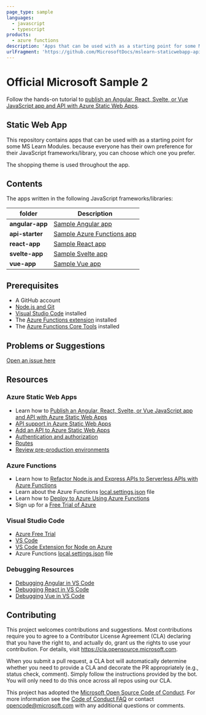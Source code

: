 ```yaml
---
page_type: sample
languages:
  - javascript
  - typescript
products:
  - azure functions
description: 'Apps that can be used with as a starting point for some MS Learn Modules.'
urlFragment: 'https://github.com/MicrosoftDocs/mslearn-staticwebapp-api'
---
```


# Official Microsoft Sample 2

Follow the hands-on tutorial to [publish an Angular, React, Svelte, or Vue JavaScript app and API with Azure Static Web Apps](https://docs.microsoft.com/learn/modules/publish-app-service-static-web-app-api/?WT.mc_id=mslearn_staticwebappapi-github-jopapa).

## Static Web App

This repository contains apps that can be used with as a starting point for some MS Learn Modules. because everyone has their own preference for their JavaScript frameworks/library, you can choose which one you prefer.

The shopping theme is used throughout the app.

## Contents

The apps written in the following JavaScript frameworks/libraries:

| folder          | Description                                                                                                   |
| --------------- | ------------------------------------------------------------------------------------------------------------- |
| **angular-app** | [Sample Angular app](https://github.com/MicrosoftDocs/mslearn-staticwebapp-api/blob/main/angular-app)         |
| **api-starter** | [Sample Azure Functions app](https://github.com/MicrosoftDocs/mslearn-staticwebapp-api/blob/main/api-starter) |
| **react-app**   | [Sample React app](https://github.com/MicrosoftDocs/mslearn-staticwebapp-api/blob/main/react-app)             |
| **svelte-app**  | [Sample Svelte app](https://github.com/MicrosoftDocs/mslearn-staticwebapp-api/blob/main/svelte-app)           |
| **vue-app**     | [Sample Vue app](https://github.com/MicrosoftDocs/mslearn-staticwebapp-api/blob/main/vue-app)                 |

## Prerequisites

- A GitHub account
- [Node.js and Git](https://nodejs.org/)
- [Visual Studio Code](https://code.visualstudio.com/?WT.mc_id=mslearn_staticwebappapi-github-jopapa) installed
- The [Azure Functions extension](https://marketplace.visualstudio.com/items?itemName=ms-azuretools.vscode-azurefunctions?WT.mc_id=mslearn_staticwebappapi-github-jopapa) installed
- The [Azure Functions Core Tools](https://docs.microsoft.com/azure/azure-functions/functions-run-local?WT.mc_id=mslearn_staticwebappapi-github-jopapa) installed

## Problems or Suggestions

[Open an issue here](https://github.com/MicrosoftDocs/mslearn-staticwebapp-api/issues)

## Resources

### Azure Static Web Apps

- Learn how to [Publish an Angular, React, Svelte, or Vue JavaScript app and API with Azure Static Web Apps](https://docs.microsoft.com/learn/modules/publish-app-service-static-web-app-api?wt.mc_id=mslearn_staticwebappapi-github-jopapa)
- [API support in Azure Static Web Apps](https://docs.microsoft.com/azure/static-web-apps/apis?wt.mc_id=mslearn_staticwebappapi-github-jopapa)
- [Add an API to Azure Static Web Apps](https://docs.microsoft.com/azure/static-web-apps/add-api?wt.mc_id=mslearn_staticwebappapi-github-jopapa)
- [Authentication and authorization](https://docs.microsoft.com/azure/static-web-apps/authentication-authorization?wt.mc_id=mslearn_staticwebappapi-github-jopapa)
- [Routes](https://docs.microsoft.com/azure/static-web-apps/routes?wt.mc_id=mslearn_staticwebappapi-github-jopapa)
- [Review pre-production environments](https://docs.microsoft.com/azure/static-web-apps/review-publish-pull-requests?wt.mc_id=mslearn_staticwebappapi-github-jopapa)

### Azure Functions

- Learn how to [Refactor Node.js and Express APIs to Serverless APIs with Azure Functions](https://docs.microsoft.com/learn/modules/shift-nodejs-express-apis-serverless/?wt.mc_id=mslearn_staticwebappapi-github-jopapa)
- Learn about the Azure Functions [local.settings.json](https://docs.microsoft.com/azure/azure-functions/functions-run-local#local-settings-file?wt.mc_id=mslearn_staticwebappapi-github-jopapa) file
- Learn how to [Deploy to Azure Using Azure Functions](https://code.visualstudio.com/tutorials/functions-extension/getting-started?wt.mc_id=mslearn_staticwebappapi-github-jopapa)
- Sign up for a [Free Trial of Azure](https://azure.microsoft.com/free/?wt.mc_id=mslearn_staticwebappapi-github-jopapa)

### Visual Studio Code

- [Azure Free Trial](https://azure.microsoft.com/free/?wt.mc_id=mslearn_staticwebappapi-github-jopapa)
- [VS Code](https://code.visualstudio.com?wt.mc_id=mslearn_staticwebappapi-github-jopapa)
- [VS Code Extension for Node on Azure](https://marketplace.visualstudio.com/items?itemName=ms-vscode.vscode-node-azure-pack&WT.mc_id=mslearn_staticwebappapi-github-jopapa)
- Azure Functions [local.settings.json](https://docs.microsoft.com/azure/azure-functions/functions-run-local#local-settings-file?WT.mc_id=mslearn_staticwebappapi-github-jopapa) file

### Debugging Resources

- [Debugging Angular in VS Code](https://code.visualstudio.com/docs/nodejs/angular-tutorial?wt.mc_id=mslearn_staticwebappapi-github-jopapa)
- [Debugging React in VS Code](https://code.visualstudio.com/docs/nodejs/reactjs-tutorial?wt.mc_id=mslearn_staticwebappapi-github-jopapa)
- [Debugging Vue in VS Code](https://code.visualstudio.com/docs/nodejs/vuejs-tutorial?wt.mc_id=mslearn_staticwebappapi-github-jopapa)

## Contributing

This project welcomes contributions and suggestions. Most contributions require you to agree to a
Contributor License Agreement (CLA) declaring that you have the right to, and actually do, grant us
the rights to use your contribution. For details, visit https://cla.opensource.microsoft.com.

When you submit a pull request, a CLA bot will automatically determine whether you need to provide
a CLA and decorate the PR appropriately (e.g., status check, comment). Simply follow the instructions
provided by the bot. You will only need to do this once across all repos using our CLA.

This project has adopted the [Microsoft Open Source Code of Conduct](https://opensource.microsoft.com/codeofconduct/).
For more information see the [Code of Conduct FAQ](https://opensource.microsoft.com/codeofconduct/faq/) or
contact [opencode@microsoft.com](mailto:opencode@microsoft.com) with any additional questions or comments.
